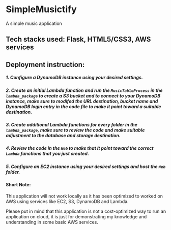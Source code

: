 # SimpleMusictify
 A simple music application

## Tech stacks used: Flask, HTML5/CSS3, AWS services

## Deployment instruction: 

##### 1. Configure a DynamoDB instance using your desired settings.

##### 2. Create an initial Lambda function and run the `MusicTableProcess` in the `lambda_package` to create a S3 bucket and to connect to your DynamoDB instance, make sure to modifed the URL destination, bucket name and DynamoDB login entry in the code file to make it point toward a suitable destination.

##### 3. Create additional Lambda functions for every folder in the `lambda_package`, make sure to review the code and make suitable adjustment to the database and storage destination.

##### 4. Review the code in the `Web` to make that it point toward the correct `Lambda` functions that you just created.

##### 5. Configure an EC2 instance using your desired settings and host the `Web` folder.

#### Short Note: 

This application will not work locally as it has been optimized to worked on AWS using services like EC2, S3, DynamoDB and Lambda. 

Please put in mind that this application is not a cost-optimized way to run an application on cloud, it is just for demonstrating my knowledge and understanding in some basic AWS services.
